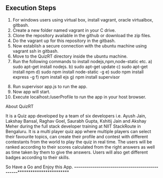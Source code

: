 Execution Steps
------------------------

1. For windows users using virtual box, install vagrant,  oracle virtualbox, gitbash.
2. Create a new folder named vagrant in your C drive.
3. Clone the repository available in the github or download the zip files.
4. Do the vagrant up for this repository in the gitbash.
5. Now establish a secure connection with the ubuntu machine using vagrant ssh in gitbash.
6. Move to the QuizRT directory inside the ubuntu machine.
7. Run the  following commands to install nodejs,npm,node-static etc.
   a) sudo apt-get install nodejs.
   b) sudo apt-get update
   c) sudo apt-get install npm
   d) sudo npm install node-static -g
   e) sudo npm install express -g
   f) npm install ejs
   g) npm install supervisor
8) Run supervisor app.js to run the app.
9) Now app will start.
10) Execute localhost:<host-port>/userProfile to run the app in your host browser.


About QuizRT

It is a Quiz app developed by  a team of six developers i.e. Ayush Jain, Lakshay Bansal, Raghav Goel, Saurabh Gupta, Kshitij Jain and  Akshay Meher during the  full stack developer training at NIIT StackRoute in Bengaluru. It is a multi player quiz app where multiple players can select their favourite topics, can create their profile and contest with different contestants from the world to play the quiz  in real time. The users will be ranked according to their scores calculated from the right answers as well as time taken by them to give the answers. Users will also get different badges according to their skills.


So Have a Go and Enjoy this App.
*********************************------------------------------------------------*********************************************************
